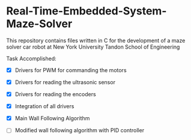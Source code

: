 # Real-Time-Embedded-System-Maze-Solver
This repository contains files written in C for the development of a maze solver car robot at New York University Tandon School of Engineering

Task Accomplished:

- [x] Drivers for PWM for commanding the motors
- [x] Drivers for reading the ultrasonic sensor
- [x] Drivers for reading the encoders
- [x] Integration of all drivers
- [x] Main Wall Following Algorithm
- [ ] Modified wall following algorithm with PID controller

